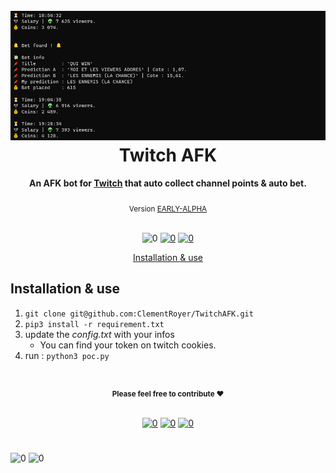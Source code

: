 <h1 align="center">

  <br>

  <img src="doc/images/banner.png" alt="Project logo" width="800">
  <br>
  Twitch AFK
  <br>
</h1>

<h4 align="center">An AFK bot for <a href="https://www.twitch.tv" target="_blank">Twitch</a> that auto collect channel points & auto bet.</h4>

<div align="center"><sub> Version <a href="version">EARLY-ALPHA</a></sub></div>

<br>

<div align="center">

![0](https://img.shields.io/badge/Python-black.svg?style=flat&logo=Python&logoColor=yellow&labelColor=black&color=black) [![0](https://img.shields.io/badge/ChromeDriver-black.svg?style=flat&logo=Google&labelColor=black&color=black)][ChangeLog] [![0](https://img.shields.io/badge/Known_bugs-black.svg?style=flat&logo=MarkDown&labelColor=black&color=black)][ChangeLog]

<!-- TOC -->
<p align="center">
  <a href="#table">Installation & use</a> <!-- • -->
</p>

<!-- omit in toc -->
## 

</div>


## Installation & use

1) `git clone git@github.com:ClementRoyer/TwitchAFK.git`
2) `pip3 install -r requirement.txt`
3) update the *config.txt* with your infos
   - You can find your token on twitch cookies.
4) run : `python3 poc.py`



<!-- footer -->

<!-- omit in toc -->
#

<div align="center"> 
  <sub> <b>Please feel free to contribute ❤︎</b></sub>
<br><br>

[![0](https://img.shields.io/badge/Usage_Policy-black.svg?style=flat&logo=Markdown&logoColor=white&labelColor=black&color=black)][Policy] [![0](https://img.shields.io/badge/ciemrnt-black.svg?style=flat&logo=Twitter&labelColor=black&color=black)][twitter] [![0](https://img.shields.io/badge/Clément_ROYER-black.svg?style=flat&logo=Linkedin&labelColor=black&color=black)][Linkedin] 
</div>

<!-- omit in toc -->
# 

![0](https://img.shields.io/badge/Author(s):-black.svg?style=flat&logoColor=white&labelColor=gray&color=gray) ![0](https://img.shields.io/badge/Clément_ROYER-black.svg?style=flat&logoColor=white&labelColor=black&color=black)


<!-- links -->
[Main-Readme]: .
[Policy]: ./LICENSE
[Postman-Doc]: .
[ChangeLog]: .
[Twitter]: https://www.twitter.com/ciemrnt
[Linkedin]: https://www.linkedin.com/in/cl%C3%A9ment-royer/